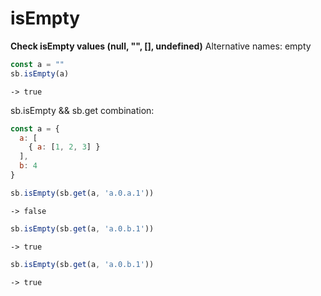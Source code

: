 # isEmpty

**Check isEmpty values \(null, "", \[\], undefined\)** Alternative names: empty

```javascript
const a = ""
sb.isEmpty(a)
```

```text
-> true
```

sb.isEmpty && sb.get combination:

```javascript
const a = { 
  a: [
    { a: [1, 2, 3] }
  ],
  b: 4
}

sb.isEmpty(sb.get(a, 'a.0.a.1'))
```

```text
-> false
```

```javascript
sb.isEmpty(sb.get(a, 'a.0.b.1'))
```

```text
-> true
```

```javascript
sb.isEmpty(sb.get(a, 'a.0.b.1'))
```

```text
-> true
```


